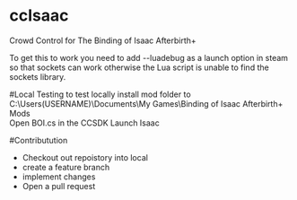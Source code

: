 # ccIsaac
Crowd Control for The Binding of Isaac Afterbirth+

To get this to work you need to add --luadebug as a launch option in steam so that sockets can work otherwise the Lua script is unable to find the sockets library.

#Local Testing
to test locally install mod folder to
C:\Users\(USERNAME)\Documents\My Games\Binding of Isaac Afterbirth+ Mods\
Open BOI.cs in the CCSDK
Launch Isaac


#Contributution
- Checkout out repoistory into local
- create a feature branch
- implement changes
- Open a pull request
